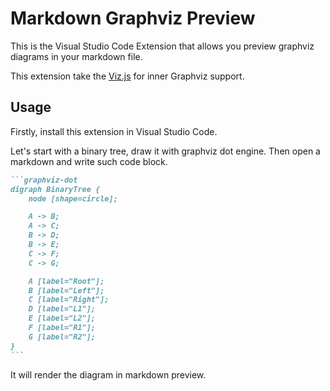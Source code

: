# Markdown Graphviz Preview

This is the Visual Studio Code Extension that allows you preview graphviz diagrams in your markdown file.

This extension take the [Viz.js](https://github.com/mdaines/viz-js) for inner Graphviz support.

## Usage

Firstly, install this extension in Visual Studio Code.

Let's start with a binary tree, draw it with graphviz dot engine. Then open a markdown and write such code block.

````markdown
```graphviz-dot
digraph BinaryTree {
    node [shape=circle];

    A -> B;
    A -> C;
    B -> D;
    B -> E;
    C -> F;
    C -> G;

    A [label="Root"];
    B [label="Left"];
    C [label="Right"];
    D [label="L1"];
    E [label="L2"];
    F [label="R1"];
    G [label="R2"];
}
```
````

It will render the diagram in markdown preview.
